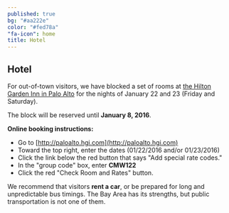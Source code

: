 ```yaml
---
published: true
bg: "#aa222e"
color: "#fed78a"
"fa-icon": home
title: Hotel
---
```





















## Hotel

For out-of-town visitors, we have blocked a set of rooms at [the Hilton Garden Inn in Palo Alto](http://hiltongardeninn3.hilton.com/en/hotels/california/hilton-garden-inn-palo-alto-PAOCRGI/index.html) for the nights of January 22 and 23 (Friday and Saturday).

The block will be reserved until **January 8, 2016**.

**Online booking instructions:**   
- Go to [http://paloalto.hgi.com](http://paloalto.hgi.com)   
- Toward the top right, enter the dates (01/22/2016 and/or 01/23/2016)   
- Click the link below the red button that says "Add special rate codes."   
- In the "group code" box, enter **CMW122**   
- Click the red "Check Room and Rates" button.   
 
<!-- Or call 877-782-9444 to book over the phone. /-->





We recommend that visitors **rent a car**, or be prepared for long and unpredictable bus timings. The Bay Area has its strengths, but public transportation is not one of them.
